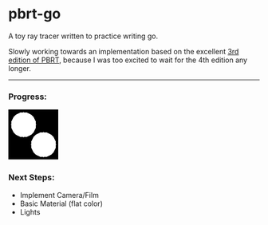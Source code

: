 # pbrt-go

A toy ray tracer written to practice writing go.

Slowly working towards an implementation based on the excellent [3rd edition of PBRT](https://pbr-book.org), because I was too excited to wait for the 4th edition any longer.

---

### Progress:

![The latest result, rendered from main.go](results/output.png)

### Next Steps:

- Implement Camera/Film
- Basic Material (flat color)
- Lights
